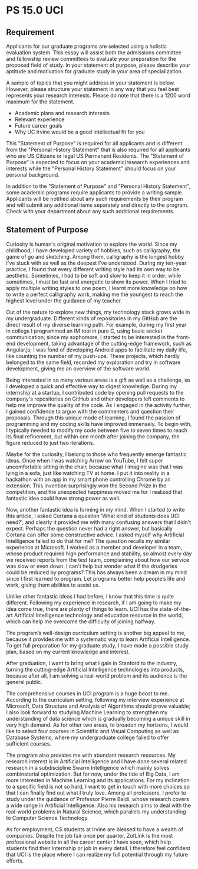 # PS 15.0 UCI

## Requirement

Applicants for our graduate programs are selected using a holistic evaluation system. This essay will assist both the admissions committee and fellowship review committees to evaluate your preparation for the proposed field of study. In your statement of purpose, please describe your aptitude and motivation for graduate study in your area of specialization.

A sample of topics that you might address in your statement is below. However, please structure your statement in any way that you feel best represents your research interests. Please do note that there is a 1200 word maximum for the statement.

- Academic plans and research interests
- Relevant experience
- Future career goals
- Why UC Irvine would be a good intellectual fit for you

This "Statement of Purpose" is required for all applicants and is different from the "Personal History Statement" that is also required for all applicants who are US Citizens or legal US Permanent Residents. The "Statement of Purpose" is expected to focus on your academic/research experiences and interests while the "Personal History Statement" should focus on your personal background.

In addition to the "Statement of Purpose" and "Personal History Statement", some academic programs require applicants to provide a writing sample. Applicants will be notified about any such requirements by their program and will submit any additional items separately and directly to the program. Check with your department about any such additional requirements.

## Statement of Purpose

Curiosity is human's original motivation to explore the world. Since my childhood, I have developed variety of hobbies, such as calligraphy, the game of go and sketching. Among them, calligraphy is the longest hobby I've stuck with as well as the deepest I’ve understood. During my ten-year practice, I found that every different writing style had its own way to be aesthetic. Sometimes, I had to be soft and slow to keep it in order; while sometimes, I must be fast and energetic to show its power. When I tried to apply multiple writing styles to one poem, I learnt more knowledge on how to write a perfect calligraphy work, making me the youngest to reach the highest level under the guidance of my teacher.

Out of the nature to explore new things, my technology stack grows wide in my undergraduate. Different kinds of repositories in my GitHub are the direct result of my diverse learning path. For example, during my first year in college I programmed an IM tool in pure C, using basic socket communication; since my sophomore, I started to be interested in the front-end development, taking advantage of the cutting-edge framework, such as Angular.js; I was fond of developing Android apps to facilitate my daily life, like counting the number of my push-ups. These projects, which hardly belonged to the same field, recorded my exploration and try in software development, giving me an overview of the software world.

Being interested in so many various areas is a gift as well as a challenge, so I developed a quick and effective way to digest knowledge. During my internship at a startup, I contributed code by opening pull requests to the company's repositories on GitHub and other developers left comments to help me improve the quality of the code. As I engaged in the activity further, I gained confidence to argue with the commenters and question their proposals. Through this unique mode of learning, I found the passion of programming and my coding skills have improved immensely. To begin with, I typically needed to modify my code between five to seven times to reach its final refinement, but within one month after joining the company, the figure reduced to just two iterations.

Maybe for the curiosity, I belong to those who frequently emerge fantastic ideas. Once when I was watching Arrow on YouTube, I felt super uncomfortable sitting in the chair, because what I imagine was that I was lying in a sofa, just like watching TV at home. I put it into reality in a hackathon with an app in my smart phone controlling Chrome by an extension. This invention surprisingly won the Second Prize in the competition, and the unexpected happiness moved me for I realized that fantastic idea could have strong power as well.

Now, another fantastic idea is forming in my mind. When I started to write this article, I asked Cortana a question 'What kind of students does UCI need?', and clearly it provided me with many confusing answers that I didn’t expect. Perhaps the question never had a right answer, but basically Cortana can offer some constructive advice. I asked myself why Artificial Intelligence failed to do that for me? The question recalls my similar experience at Microsoft. I worked as a member and developer in a team, whose product required high performance and stability, so almost every day we received reports from the test team, complaining about how our service was slow or even down. I can't help but wonder what if the drudgeries could be reduced by programs? This has always been a dream in my mind since I first learned to program. Let programs better help people’s life and work, giving them abilities to assist us.

Unlike other fantastic ideas I had before, I know that this time is quite different. Following my experience in research, if I am going to make my idea come true, there are plenty of things to learn. UCI has the state-of-the-art Artificial Intelligence technology and education resource in the world, which can help me overcome the difficulty of joining halfway. 

The program’s well-design curriculum setting is another big appeal to me, because it provides me with a systematic way to learn Artificial Intelligence. To get full preparation for my graduate study, I have made a possible study plan, based on my current knowledge and interest.

After graduation, I want to bring what I gain in Stanford to the industry, turning the cutting-edge Artificial Intelligence technologies into products, because after all, I am solving a real-world problem and its audience is the general public. 

The comprehensive courses in UCI program is a huge boost to me. According to the curriculum setting, following my interview experience at Microsoft, Data Structure and Analysis of Algorithms should prove valuable; I also look forward to studying Machine Learning to strengthen my understanding of data science which is gradually becoming a unique skill in very high demand. As for other two areas, to broaden my horizons, I would like to select four courses in Scientific and Visual Computing as well as Database Systems, where my undergraduate college failed to offer sufficient courses.

The program also provides me with abundant research resources. My research interest is in Artificial Intelligence and I have done several related research in a subdiscipline Swarm Intelligence which mainly solves combinatorial optimization. But for now, under the tide of Big Data, I am more interested in Machine Learning and its applications. For my inclination to a specific field is not so hard, I want to get in touch with more choices so that I can finally find out what I truly love. Among all professors, I prefer to study under the guidance of Professor Pierre Baldi, whose research covers a wide range in Artificial Intelligence. Also his research aims to deal with the real-world problems in Natural Science, which parallels my understanding to Computer Science Technology.

As for employment, CS students at Irvine are blessed to have a wealth of companies. Despite the job fair once per quarter, ZotLink is the most professional website in all the career center I have seen, which help students find their internship or job in every detail. I therefore feel confident that UCI is the place where I can realize my full potential through my future efforts.

